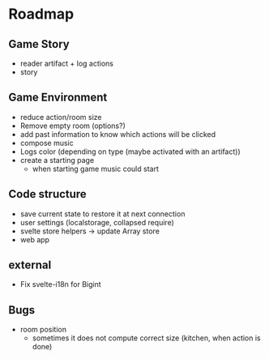 # Roadmap

## Game Story
* reader artifact + log actions
* story

## Game Environment
* reduce action/room size
* Remove empty room (options?)
* add past information to know which actions will be clicked
* compose music
* Logs color (depending on type (maybe activated with an artifact))
* create a starting page
    * when starting game music could start

## Code structure
* save current state to restore it at next connection
* user settings (localstorage, collapsed require)
* svelte store helpers → update Array store
* web app

## external
* Fix svelte-i18n for Bigint

## Bugs

* room position
    * sometimes it does not compute correct size (kitchen, when action is done)
